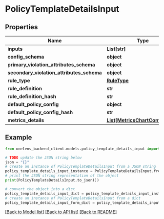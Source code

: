 # PolicyTemplateDetailsInput


## Properties

Name | Type | Description | Notes
------------ | ------------- | ------------- | -------------
**inputs** | **List[str]** |  | [optional] 
**config_schema** | **object** |  | [optional] 
**primary_violation_attributes_schema** | **object** |  | [optional] 
**secondary_violation_attributes_schema** | **object** |  | [optional] 
**rule_type** | [**RuleType**](RuleType.md) |  | [optional] 
**rule_definition** | **str** |  | [optional] 
**rule_definition_hash** | **str** |  | [optional] 
**default_policy_config** | **object** |  | [optional] 
**default_policy_config_hash** | **str** |  | [optional] 
**metrics_details** | [**List[MetricsChartConfigInput]**](MetricsChartConfigInput.md) |  | [optional] 

## Example

```python
from onelens_backend_client.models.policy_template_details_input import PolicyTemplateDetailsInput

# TODO update the JSON string below
json = "{}"
# create an instance of PolicyTemplateDetailsInput from a JSON string
policy_template_details_input_instance = PolicyTemplateDetailsInput.from_json(json)
# print the JSON string representation of the object
print(PolicyTemplateDetailsInput.to_json())

# convert the object into a dict
policy_template_details_input_dict = policy_template_details_input_instance.to_dict()
# create an instance of PolicyTemplateDetailsInput from a dict
policy_template_details_input_form_dict = policy_template_details_input.from_dict(policy_template_details_input_dict)
```
[[Back to Model list]](../README.md#documentation-for-models) [[Back to API list]](../README.md#documentation-for-api-endpoints) [[Back to README]](../README.md)


